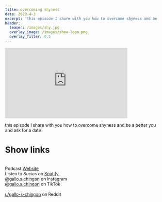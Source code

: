 ```yaml
---
title: overcoming shyness
date: 2023-4-3
excerpt: 'this episode I share with you how to overcome shyness and be a better you and ask for a date'
header:
  teaser: /images/shy.jpg
  overlay_image: /images/show-logo.png
  overlay_filter: 0.5
---
```


<iframe src='https://open.spotify.com/embed/episode/2jV23CxSOipbWyicqmAycQ' width='80%' height='232' frameborder='0' allowtransparency='true' allow='encrypted-media'></iframe>

this episode I share with you how to overcome shyness and be a better you and ask for a date

# Show links

<br> Podcast [Website](https://sucias.xyz)  <a href='https://sucias.xyz'><i class='fas fa-link'></i></a>
<br> Listen to *Sucias* on [Spotify](https://open.spotify.com/show/3XjoipCU3QzeIaQAAQpBdW)  <a href='https://open.spotify.com/show/3XjoipCU3QzeIaQAAQpBdW'><i class='fab fa-spotify'></i></a>
<br> [@gallo.s.chingon](https://instagram.com/gallo.s.chingon) on Instagram  <a href='https://www.instagram.com/gallo.s.chingon'><i class='fa-brands fa-instagram-square'></i></a>
<br> [@gallo.s.chingon](https://www.tiktok.com/@gallo.s.chingon) on TikTok <a href='https://www.tiktok.com/@gallo.s.chingon'><i class='fa-brands fa-tiktok'></i><br>
<br> [u/gallo-s-chingon](https://reddit.com/u/gallo-s-chingon/submitted) on Reddit <a href='https://reddit.com/u/gallo-s-chingon/submitted'><i class='fab fa-reddit'></i></a>
